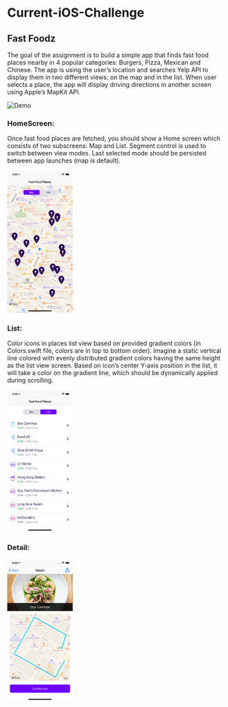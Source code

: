 # Current-iOS-Challenge
## Fast Foodz

The goal of the assignment is to build a simple app that finds fast food places nearby in 4 popular categories: Burgers, Pizza, Mexican and Chinese. The app is using the user’s location and searches Yelp API to display them in two different views: on the map and in the list. When user selects a place, the app will display driving directions in another screen using Apple’s MapKit API.

<img src="https://github.com/r06921039/Current-iOS-Challenge/blob/main/demo.gif" alt="Demo" width="30%" height="30%"/>

### HomeScreen:
 Once fast food places are fetched, you should show a Home screen which consists of two subscreens: Map and List. Segment control is used to switch between view modes. Last selected mode should be persisted between app launches (map is default).
 
 
<img src="https://github.com/r06921039/Current-iOS-Challenge/blob/main/HomeScreen.png" alt="HomeScreen" width="30%" height="30%"/>
<!-- ![HomeScreen](https://github.com/r06921039/Current-iOS-Challenge/blob/main/HomeScreen.png = 585x1266) -->

### List:
Color icons in places list view based on provided gradient
colors (in Colors.swift file, colors are in top to bottom order).
Imagine a static vertical line colored with evenly distributed gradient colors having the same height as the list view screen. Based on icon’s center Y-axis position in the list, it will take a color on the gradient line, which should be dynamically applied during scrolling.


<img src="https://github.com/r06921039/Current-iOS-Challenge/blob/main/List.png" alt="List" width="30%" height="30%"/>

### Detail:
<img src="https://github.com/r06921039/Current-iOS-Challenge/blob/main/Detail.png" alt="Detail" width="30%" height="30%"/>
